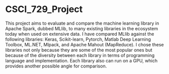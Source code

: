 # CSCI_729_Project

This project aims to evaluate and compare the machine learning library in Apache Spark, dubbed MLlib, to many existing libraries in the ecosystem today when used on extensive data. I have compared MLlib against the following libraries: Keras, Scikit-learn, Pytorch, Matlab Deep Learning Toolbox, ML.NET, Mlpack, and Apache Mahout (MapReduce). I chose these libraries not only because they are some of the most popular ones but because of the diversity between each library in terms of programming language and implementation. Each library also can run on a GPU, which provides another possible angle for comparison. 
